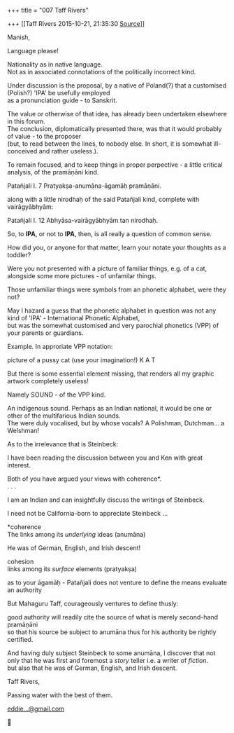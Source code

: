 +++
title = "007 Taff Rivers"

+++
[[Taff Rivers	2015-10-21, 21:35:30 [Source](https://groups.google.com/g/samskrita/c/KberD1XMHVQ)]]



  
  
Manish,  
  
  
 Language please!  
  
 Nationality as in native language.  
 Not as in associated connotations of the politically incorrect kind.  
  
 Under discussion is the proposal, by a native of Poland(?) that a customised (Polish?) 'IPA' be usefully employed  
 as a pronunciation guide - to Sanskrit.  
  
 The value or otherwise of that idea, has already been undertaken elsewhere in this forum.  
The conclusion, diplomatically presented there, was that it would probably of value - to the proposer  
(but, to read between the lines, to nobody else. In short, it is somewhat ill-conceived and rather useless.).  
  
  
To remain focused, and to keep things in proper perpective - a little critical analysis, of the pramāṇāni kind.  
  
Patañjali I. 7 Pratyakṣa-anumāna-āgamāḥ pramāṇāni.  
  
 along with a little nirodhaḥ of the said Patañjali kind, complete with vairāgyābhyām:  
  
Patañjali I. 12 Abhyāsa-vairāgyābhyām tan nirodhaḥ.  
  
  
So, to **IPA**, or not to **IPA**, then, is all really a question of common sense.  
  
  
 How did you, or anyone for that matter, learn your notate your thoughts as a toddler?  
  
Were you not presented with a picture of familiar things, e.g. of a cat, alongside some more pictures - of unfamilar things.  
  
Those unfamiliar things were symbols from an phonetic alphabet, were they not?  
  
May I hazard a guess that the phonetic alphabet in question was not any kind of 'IPA' - International Phonetic Alphabet,  
but was the somewhat customised and very parochial phonetics (VPP) of your parents or guardians.  
  
 Example. In approriate VPP notation:  
  
 picture of a pussy cat (use your imagination!) K A T  
  
But there is some essential element missing, that renders all my graphic artwork completely useless!  
  
Namely SOUND - of the VPP kind.  
  
An indigenous sound. Perhaps as an Indian national, it would be one or other of the multifarious Indian sounds.  
The were duly vocalised, but by whose vocals? A Polishman, Dutchman... a Welshman!  
  
  
As to the irrelevance that is Steinbeck:  

  
 I have been reading the discussion between you and Ken with great interest.  

 Both of you have argued your views with coherence\*.  
 . . .

  
  
 I am an Indian and can insightfully discuss the writings of Steinbeck.  

 I need not be California-born to appreciate Steinbeck ...  
  
  
  
  
\*coherence  
 The links among its *underlying* ideas  (anumāna)  
  
 He was of German, English, and Irish descent!  
  
cohesion  
 links among its *surface* elements  (pratyakṣa)  
  
  
as to your āgamāḥ - Patañjali does not venture to define the means evaluate an authority  
  
But Mahaguru Taff, courageously ventures to define thusly:  
  
good authority will readily cite the source of what is merely second-hand pramāṇāni  
 so that his source be subject to anumāna thus for his authority be rightly certified.  
  
And having duly subject Steinbeck to some anumāna, I discover that not only that he was first and foremost a *story* teller i.e. a writer of *fiction*.  
but also that he was of German, English, and Irish descent.  
  
  
Taff Rivers,  
  
 Passing water with the best of them.  
  
  
[eddie...@gmail.com]()



